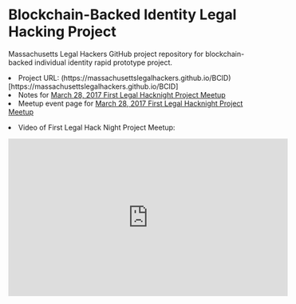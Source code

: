 <h1>Blockchain-Backed Identity Legal Hacking Project</h1>

Massachusetts Legal Hackers GitHub project repository for blockchain-backed individual identity rapid prototype project.

<li> Project URL: (https://massachusettslegalhackers.github.io/BCID)[https://massachusettslegalhackers.github.io/BCID]


<li> Notes for <a href="https://github.com/MassachusettsLegalHackers/BCID/wiki/2017-March-28-LegalHackNight-ProjectNotes">March 28, 2017 First Legal Hacknight Project Meetup</a>

  <li> Meetup event page for <a href="https://www.meetup.com/Massachusetts-Legal-Hackers/events/238624120">March 28, 2017 First Legal Hacknight Project Meetup</a>
    <p>
      
 <li> Video of First Legal Hack Night Project Meetup: 
<p>
  
<iframe width="560" height="315" src="https://www.youtube.com/embed/TeIo8LEc2zA" frameborder="0" allowfullscreen></iframe>

 
    
